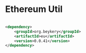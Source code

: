 # Ethereum Util

```xml

<dependency>
    <groupId>org.beykery</groupId>
    <artifactId>eu</artifactId>
    <version>0.0.41</version>
</dependency>
```
